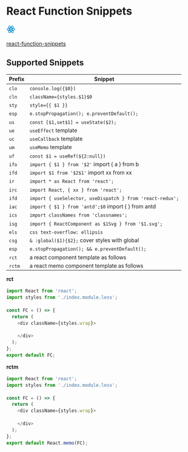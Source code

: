 # React Function Snippets

![icon](./icon.png)

[react-function-snippets](https://github.com/reonce/react-function-snippets)

## Supported Snippets

| Prefix  | Snippet                                                    |
| ------- | ---------------------------------------------------------- |
| `clo`   | `console.log({$0})`                                        |
| `cln`   | `className={styles.$1}$0 `                                 |
| `sty`   | `style={{ $1 }}`                                           |
| `esp`   | `e.stopPropagation(); e.preventDefault();`                 |
| `us`    | `const [$1,set$1] = useState($2);`                         |
| `ue`    | `useEffect` template                                       |
| `uc`    | `useCallback` template                                     |
| `um`    | `useMemo` template                                         |
| `uf`    | `const $1 = useRef(${2:null})`                             |
| `ifo`   | `import { $1 } from '$2'` import { a } from b              |
| `ifd`   | `import $1 from '$2$1'` import xx from xx                  |
| `ir`    | `import * as React from 'react';`                          |
| `irc`   | `import React, { xx } from 'react';`                       |
| `ifd`   | `import { useSelector, useDispatch } from 'react-redux';`  |
| `iac`   | `import { $1 } from 'antd';$0` import { } from antd        |
| `ics`   | `import classNames from 'classnames';`                     |
| `isg`   | `import { ReactComponent as $1Svg } from '$1.svg';`        |
| `els`   | `css text-overflow: ellipsis`                              |
| `csg`   | `& :global($1){$2};` cover styles with global              |
| `esp`   | `e.stopPropagation(); && e.preventDefault();`              |
| `rct`   | a react component template as follows                      |
| `rctm`  | a react memo component template as follows                 |

**rct**

```js
import React from 'react';
import styles from './index.module.less';

const FC = () => {
  return (
    <div className={styles.wrap}>
       
    </div>
  );
};
export default FC;
```

**rctm**

```js
import React from 'react';
import styles from './index.module.less';
    
const FC = () => {
  return (
    <div className={styles.wrap}>
       
    </div>
  );
};
export default React.memo(FC);
```
